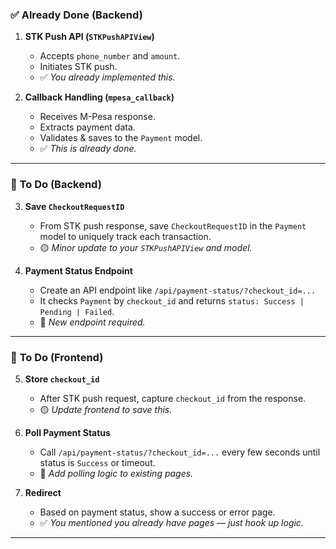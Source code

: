 

### ✅ **Already Done (Backend)**

1. **STK Push API (`STKPushAPIView`)**

   * Accepts `phone_number` and `amount`.
   * Initiates STK push.
   * ✅ *You already implemented this.*

2. **Callback Handling (`mpesa_callback`)**

   * Receives M-Pesa response.
   * Extracts payment data.
   * Validates & saves to the `Payment` model.
   * ✅ *This is already done.*

---

### 🚧 **To Do (Backend)**

3. **Save `CheckoutRequestID`**

   * From STK push response, save `CheckoutRequestID` in the `Payment` model to uniquely track each transaction.
   * 🟡 *Minor update to your `STKPushAPIView` and model.*

4. **Payment Status Endpoint**

   * Create an API endpoint like `/api/payment-status/?checkout_id=...`
   * It checks `Payment` by `checkout_id` and returns `status: Success | Pending | Failed`.
   * 🔧 *New endpoint required.*

---

### 🚧 **To Do (Frontend)**

5. **Store `checkout_id`**

   * After STK push request, capture `checkout_id` from the response.
   * 🟡 *Update frontend to save this.*

6. **Poll Payment Status**

   * Call `/api/payment-status/?checkout_id=...` every few seconds until status is `Success` or timeout.
   * 🔁 *Add polling logic to existing pages.*

7. **Redirect**

   * Based on payment status, show a success or error page.
   * ✅ *You mentioned you already have pages — just hook up logic.*

---

